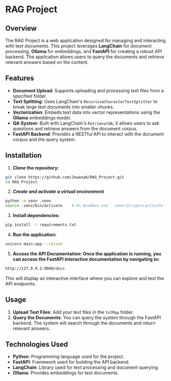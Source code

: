 
# RAG Project

## Overview
The RAG Project is a web application designed for managing and interacting with text documents. This project leverages **LangChain** for document processing, **Ollama** for embeddings, and **FastAPI** for creating a robust API backend. The application allows users to query the documents and retrieve relevant answers based on the content.

## Features
- **Document Upload**: Supports uploading and processing text files from a specified folder.
- **Text Splitting**: Uses LangChain's `RecursiveCharacterTextSplitter` to break large text documents into smaller chunks.
- **Vectorization**: Embeds text data into vector representations using the **Ollama** embeddings model.
- **QA System**: Built with LangChain's `RetrievalQA`, it allows users to ask questions and retrieve answers from the document corpus.
- **FastAPI Backend**: Provides a RESTful API to interact with the document corpus and the query system.

## Installation  

1. **Clone the repository:**
```bash  
git clone https://github.com/JowanaA/RAG_Project.git  
cd RAG_Project
```

2. ***Create and activate a virtual environment***
```bash
python -m venv .venv  
source .venv/bin/activate    # On Windows use `.venv\Scripts\activate`
```

3. **Install dependencies:**
```bash
pip install -r requirements.txt
```

4. **Run the application:**
```bash
uvicorn main:app --reload
```
5. **Access the API Documentation: Once the application is running, you can access the FastAPI interactive documentation by navigating to:**
```bash 
http://127.0.0.1:8000/docs
```
This will display an interactive interface where you can explore and test the API endpoints.




## Usage

1. **Upload Text Files**: Add your text files in the `txtMap` folder.
2. **Query the Documents**: You can query the system through the FastAPI backend. The system will search through the documents and return relevant answers.

## Technologies Used
- **Python**: Programming language used for the project.
- **FastAPI**: Framework used for building the API backend.
- **LangChain**: Library used for text processing and document querying.
- **Ollama**: Provides embeddings for text documents.


